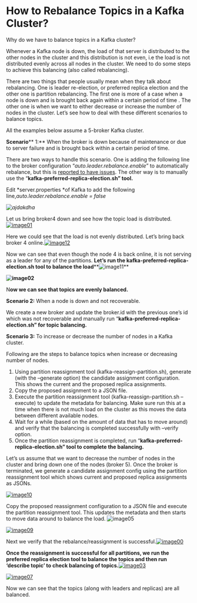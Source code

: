 # How to Rebalance Topics in a Kafka Cluster?

Why do we have to balance topics in a Kafka cluster?

Whenever a Kafka node is down, the load of that server is distributed to the other nodes in the cluster and this distribution is not even, i.e the load is not distributed evenly across all nodes in the cluster. We need to do some steps to achieve this balancing (also called rebalancing).

There are two things that people usually mean when they talk about rebalancing. One is leader re-election, or preferred replica election and the other one is partition rebalancing. The first one is more of a case when a node is down and is brought back again within a certain period of time . The other one is when we want to either decrease or increase the number of nodes in the cluster. Let’s see how to deal with these different scenarios to balance topics.

All the examples below assume a 5-broker Kafka cluster.

**Scenario**** 1:** When the broker is down because of maintenance or due to server failure and is brought back within a certain period of time.

There are two ways to handle this scenario. One is adding the following line to the broker configuration “*auto.leader.rebalance.enable*” to automatically rebalance, but this is [reported to have issues](http://mail-archives.apache.org/mod_mbox/kafka-users/201603.mbox/browser). The other way is to manually use the “**kafka-preferred-replica-election.sh” tool.**

Edit *server.properties *of Kafka to add the following line,*auto.leader.rebalance.enable = false*

*![ajdakdha](https://blog.imaginea.com/wp-content/uploads/2016/04/ajdakdha.png)*

Let us bring broker4 down and see how the topic load is distributed.[![image01](https://blog.imaginea.com/wp-content/uploads/2016/04/image01.png)](https://blog.imaginea.com/wp-content/uploads/2016/04/image01.png)

Here we could see that the load is not evenly distributed. Let’s bring back broker 4 online.[![image12](https://blog.imaginea.com/wp-content/uploads/2016/04/image12.png)](https://blog.imaginea.com/wp-content/uploads/2016/04/image12.png)

Now we can see that even though the node 4 is back online, it is not serving as a leader for any of the partitions. **Let’s run the kafka-preferred-replica-election.sh tool to balance the load****![image11](https://blog.imaginea.com/wp-content/uploads/2016/05/image11.png)**

**![image02](https://blog.imaginea.com/wp-content/uploads/2016/05/image02.png)**

N**ow we can see that topics are evenly balanced.**

**Scenario 2:** When a node is down and not recoverable.

We create a new broker and update the broker.id with the previous one’s id which was not recoverable and manually run “**kafka-preferred-replica-election.sh” for topic balancing.**

**Scenario 3:** To increase or decrease the number of nodes in a Kafka cluster.

Following are the steps to  balance topics when increase or decreasing number of nodes.

1. Using partition reassignment tool (kafka-reassign-partition.sh), generate (with the –generate option) the candidate assignment configuration. This shows the current and the proposed replica assignments.
2. Copy the proposed assignment to a JSON file.
3. Execute the partition reassignment tool (kafka-reassign-partition.sh –execute) to update the metadata for balancing. Make sure run this at a time when there is not much load on the cluster as this moves the data between different available nodes.
4. Wait for a while (based on the amount of data that has to move around) and verify that the balancing is completed successfully with –verify option.
5. Once the partition reassignment is completed, run “**kafka-preferred-replica-election.sh” tool to complete the balancing.**

Let’s us assume that we want to decrease the number of nodes in the cluster and bring down one of the nodes (broker 5). Once the broker is terminated, we generate a candidate assignment config using the partition reassignment tool which shows current and proposed replica assignments as JSONs.

[![image10](https://blog.imaginea.com/wp-content/uploads/2016/05/image10.png)](https://blog.imaginea.com/wp-content/uploads/2016/05/image10.png)

Copy the proposed reassignment configuration to a JSON file and execute the partition reassignment tool. This updates the metadata and then starts to move data around to balance the load. ![image05](https://blog.imaginea.com/wp-content/uploads/2016/05/image05.png)

[![image09](https://blog.imaginea.com/wp-content/uploads/2016/05/image09.png)](https://blog.imaginea.com/wp-content/uploads/2016/05/image09.png)

Next we verify that the rebalance/reassignment is successful.[![image00](https://blog.imaginea.com/wp-content/uploads/2016/05/image00.png)](https://blog.imaginea.com/wp-content/uploads/2016/05/image00.png)

**Once the reassignment is successful for all partitions, we run the preferred replica election tool to balance the topics and then run ‘describe topic’ to check balancing of topics.**[![image03](https://blog.imaginea.com/wp-content/uploads/2016/05/image03.png)](https://blog.imaginea.com/wp-content/uploads/2016/05/image03.png)

[![image07](https://blog.imaginea.com/wp-content/uploads/2016/05/image07.png)](https://blog.imaginea.com/wp-content/uploads/2016/05/image07.png)

Now we can see that the topics (along with leaders and replicas) are all balanced.
